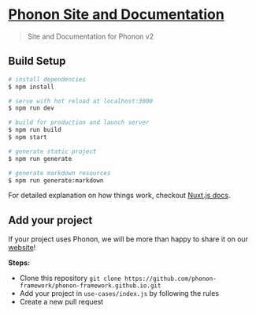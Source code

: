 # [Phonon Site and Documentation](https://phonon-framework.github.io)

> Site and Documentation for Phonon v2

## Build Setup

``` bash
# install dependencies
$ npm install

# serve with hot reload at localhost:3000
$ npm run dev

# build for production and launch server
$ npm run build
$ npm start

# generate static project
$ npm run generate

# generate markdown resources
$ npm run generate:markdown
```

For detailed explanation on how things work, checkout [Nuxt.js docs](https://nuxtjs.org).

## Add your project

If your project uses Phonon, we will be more than happy to share it on our [website](https://phonon-framework.github.io/use-cases)!

**Steps:**

- Clone this repository `git clone https://github.com/phonon-framework/phonon-framework.github.io.git`
- Add your project in `use-cases/index.js` by following the rules
- Create a new pull request 
